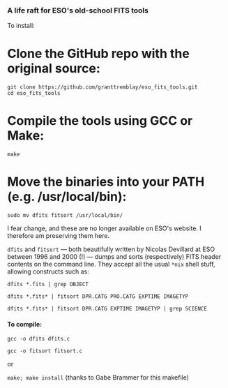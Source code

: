 ### A life raft for ESO's old-school FITS tools
To install:

# Clone the GitHub repo with the original source:
```
git clone https://github.com/granttremblay/eso_fits_tools.git
cd eso_fits_tools
```
# Compile the tools using GCC or Make:
```
make
```
# Move the binaries into your PATH (e.g. /usr/local/bin):
```
sudo mv dfits fitsort /usr/local/bin/
````
I fear change, and these are no longer available on ESO's website. I therefore am preserving them here. 

`dfits` and `fitsort` — both beautifully written by Nicolas Devillard at ESO between 1996 and 2000 (!) — dumps and sorts (respectively) FITS header contents on the command line. They accept all the usual `*nix` shell stuff, allowing constructs such as: 

`dfits *.fits | grep OBJECT`

`dfits *.fits* | fitsort DPR.CATG PRO.CATG EXPTIME IMAGETYP`

`dfits *.fits* | fitsort DPR.CATG EXPTIME IMAGETYP | grep SCIENCE`

#### To compile: 

`gcc -o dfits dfits.c`

`gcc -o fitsort fitsort.c`

or 

`make; make install` (thanks to Gabe Brammer for this makefile)




